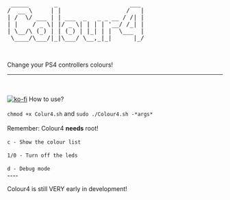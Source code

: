 <pre> _____       _                    ___ 
/  __ \     | |                  /   |
| /  \/ ___ | | ___  _   _ _ __ / /| |
| |    / _ \| |/ _ \| | | | '__/ /_| |
| \__/\ (_) | | (_) | |_| | |  \___  |
 \____/\___/|_|\___/ \__,_|_|      |_/
                                      
                                      </pre>
Change your PS4 controllers colours!
- - -
<br /><br />
[![ko-fi](https://www.ko-fi.com/img/donate_sm.png)](https://ko-fi.com/R6R3HDMB)
How to use?
<br /><br />
`chmod +x Colur4.sh` and `sudo ./Colour4.sh -*args*`
<br /><br />
Remember: Colour4 **needs** root!
<br /><br />
`c - Show the colour list`
<br /><br />
`1/0 - Turn off the leds`
<br /><br />
`d - Debug mode`
<br />----<br />

Colour4 is still VERY early in development!
